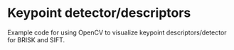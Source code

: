 # Keypoint detector/descriptors

Example code for using OpenCV to visualize keypoint descriptors/detector for BRISK and SIFT.


